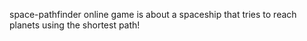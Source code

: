space-pathfinder online game is about a spaceship that tries to reach planets using the shortest path!
